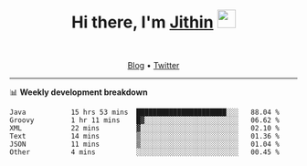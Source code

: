 <h1 align="center">Hi there, I'm <a href="https://jithset.github.io/" target="_blank">Jithin</a> <img
src="https://github.com/blackcater/blackcater/raw/main/images/Hi.gif" height="32" /></h1>

<br />

<p align="center">
  <a href="https://jithset.github.io">Blog</a> •
  <a href="https://twitter.com/jithset">Twitter</a>
</p>

---

📊 **Weekly development breakdown**

<!--START_SECTION:waka-->

```text
Java           15 hrs 53 mins  ██████████████████████░░░   88.04 %
Groovy         1 hr 11 mins    █▓░░░░░░░░░░░░░░░░░░░░░░░   06.62 %
XML            22 mins         ▓░░░░░░░░░░░░░░░░░░░░░░░░   02.10 %
Text           14 mins         ▒░░░░░░░░░░░░░░░░░░░░░░░░   01.36 %
JSON           11 mins         ▒░░░░░░░░░░░░░░░░░░░░░░░░   01.04 %
Other          4 mins          ░░░░░░░░░░░░░░░░░░░░░░░░░   00.45 %
```

<!--END_SECTION:waka-->

